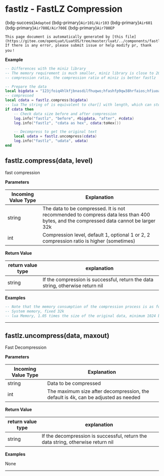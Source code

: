 # fastlz - FastLZ Compression

{bdg-success}`Adapted` {bdg-primary}`Air101/Air103` {bdg-primary}`Air601` {bdg-primary}`Air780E/Air700E` {bdg-primary}`Air780EP`

```{note}
This page document is automatically generated by [this file](https://gitee.com/openLuat/LuatOS/tree/master/luat/../components/fastlz/luat_lib_fastlz.c). If there is any error, please submit issue or help modify pr, thank you！
```


**Example**

```lua
-- Differences with the miniz library
-- The memory requirement is much smaller, miniz library is close to 200k, fastlz only needs 32k original data size
-- compression ratio, the compression ratio of miniz is better fastlz

-- Prepare the data
local bigdata = "123jfoiq4hlkfjbnasdilfhuqwo;hfashfp9qw38hrfaios;hfiuoaghfluaeisw"
-- compressed
local cdata = fastlz.compress(bigdata) 
-- lua The string of is equivalent to char[] with length, which can store all data including 0x 00
if cdata then
    -- Check data size before and after compression
    log.info("fastlz", "before", #bigdata, "after", #cdata)
    log.info("fastlz", "cdata as hex", cdata:toHex())

    -- Decompress to get the original text
    local udata = fastlz.uncompress(cdata)
    log.info("fastlz", "udata", udata)
end

```

## fastlz.compress(data, level)



fast compression

**Parameters**

|Incoming Value Type | Explanation|
|-|-|
|string|The data to be compressed. It is not recommended to compress data less than 400 bytes, and the compressed data cannot be larger 32k|
|int|Compression level, default 1, optional 1 or 2, 2 compression ratio is higher (sometimes)|

**Return Value**

|return value type | explanation|
|-|-|
|string|If the compression is successful, return the data string, otherwise return nil|

**Examples**

```lua
-- Note that the memory consumption of the compression process is as follows
-- System memory, fixed 32k
-- lua Memory, 1.05 times the size of the original data, minimum 1024 bytes.

```

---

## fastlz.uncompress(data, maxout)



Fast Decompression

**Parameters**

|Incoming Value Type | Explanation|
|-|-|
|string|Data to be compressed|
|int|The maximum size after decompression, the default is 4k, can be adjusted as needed|

**Return Value**

|return value type | explanation|
|-|-|
|string|If the decompression is successful, return the data string, otherwise return nil|

**Examples**

None

---

